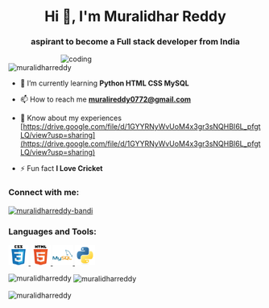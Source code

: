 <h1 align="center">Hi 👋, I'm Muralidhar Reddy</h1>
<h3 align="center">aspirant to become a Full stack developer from India</h3>
<img align="right" alt="coding" width="400" src="[https://media.giphy.com/media/RbDKaczqWovIugyJmW/giphy.gif?cid=790b7611pd8tudcbr8vup4wkp61dipnndzux2qn0hh9re8ix&ep=v1_gifs_search&rid=giphy.gif&ct=g](https://iconscout.com/lottie-animation/man-is-using-a-laptop-11079507](https://media.giphy.com/media/RbDKaczqWovIugyJmW/giphy.gif?cid=790b7611pd8tudcbr8vup4wkp61dipnndzux2qn0hh9re8ix&ep=v1_gifs_search&rid=giphy.gif&ct=g](https://iconscout.com/lottie-animation/man-is-using-a-laptop-11079507)">

<p align="left"> <img src="https://komarev.com/ghpvc/?username=muralidharreddy&label=Profile%20views&color=0e75b6&style=flat" alt="muralidharreddy" /> </p>



- 🌱 I’m currently learning **Python HTML CSS MySQL**

- 📫 How to reach me **muralireddy0772@gmail.com**

- 📄 Know about my experiences [https://drive.google.com/file/d/1GYYRNyWvUoM4x3gr3sNQHBI6L_pfgtLQ/view?usp=sharing](https://drive.google.com/file/d/1GYYRNyWvUoM4x3gr3sNQHBI6L_pfgtLQ/view?usp=sharing)

- ⚡ Fun fact **I Love Cricket**

<h3 align="left">Connect with me:</h3>
<p align="left">
<a href="https://linkedin.com/in/muralidharreddy-bandi" target="blank"><img align="center" src="https://raw.githubusercontent.com/rahuldkjain/github-profile-readme-generator/master/src/images/icons/Social/linked-in-alt.svg" alt="muralidharreddy-bandi" height="30" width="40" /></a>
</p>

<h3 align="left">Languages and Tools:</h3>
<p align="left"> <a href="https://www.w3schools.com/css/" target="_blank" rel="noreferrer"> <img src="https://raw.githubusercontent.com/devicons/devicon/master/icons/css3/css3-original-wordmark.svg" alt="css3" width="40" height="40"/> </a> <a href="https://www.w3.org/html/" target="_blank" rel="noreferrer"> <img src="https://raw.githubusercontent.com/devicons/devicon/master/icons/html5/html5-original-wordmark.svg" alt="html5" width="40" height="40"/> </a> <a href="https://www.mysql.com/" target="_blank" rel="noreferrer"> <img src="https://raw.githubusercontent.com/devicons/devicon/master/icons/mysql/mysql-original-wordmark.svg" alt="mysql" width="40" height="40"/> </a> <a href="https://www.python.org" target="_blank" rel="noreferrer"> <img src="https://raw.githubusercontent.com/devicons/devicon/master/icons/python/python-original.svg" alt="python" width="40" height="40"/> </a> </p>

<p><img align="left" src="https://github-readme-stats.vercel.app/api/top-langs?username=muralidharreddy&show_icons=true&locale=en&layout=compact" alt="muralidharreddy" /></p>

<p>&nbsp;<img align="center" src="https://github-readme-stats.vercel.app/api?username=muralidharreddy&show_icons=true&locale=en" alt="muralidharreddy" /></p>

<p><img align="center" src="https://github-readme-streak-stats.herokuapp.com/?user=muralidharreddy&" alt="muralidharreddy" /></p>
